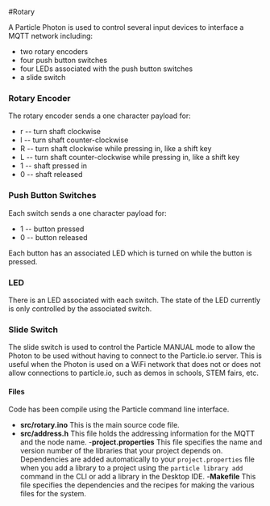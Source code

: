#Rotary

A Particle Photon is used to control several input devices to interface a MQTT network including:

* two rotary encoders
* four push button switches
* four LEDs associated with the push button switches
* a slide switch

### Rotary Encoder

The rotary encoder sends a one character payload for:

* r -- turn shaft clockwise
* l -- turn shaft counter-clockwise
* R -- turn shaft clockwise while pressing in, like a shift key
* L -- turn shaft counter-clockwise while pressing in, like a shift key
* 1 -- shaft pressed in
* 0 -- shaft released

### Push Button Switches

Each switch sends a one character payload for:

* 1 -- button pressed
* 0 -- button released

Each button has an associated LED which is turned on while the button is pressed.

### LED

There is an LED associated with each switch. The state of the LED currently is only controlled by the associated switch.

### Slide Switch

The slide switch is used to control the Particle MANUAL mode to allow the Photon to be used without having to connect to the Particle.io server. This is useful when the Photon is used on a WiFi network that does not or does not allow connections to particle.io, such as demos in schools, STEM fairs, etc.

#### Files

Code has been compile using the Particle command line interface.

- **src/rotary.ino** This is the main source code file.
- **src/address.h** This file holds the addressing information for the MQTT
and the node name.
-**project.properties** This file specifies the name and version number of the libraries that your project depends on. Dependencies are added automatically to your `project.properties` file when you add a library to a project using the `particle library add` command in the CLI or add a library in the Desktop IDE.
-**Makefile** This file specifies the dependencies and the recipes for making
the various files for the system.
